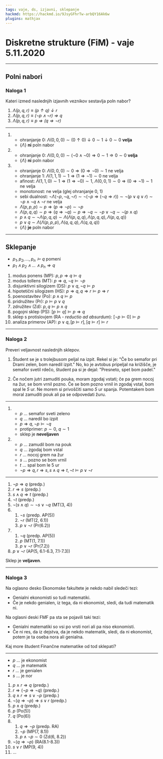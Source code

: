 ```yaml
---
tags: vaje, ds, izjavni, sklepanje
hackmd: https://hackmd.io/9JsyGFhrTw-arbQY16Ak6w
plugins: mathjax
---
```

# Diskretne strukture (FiM) - vaje 5.11.2020

---

## Polni nabori

### Naloga 1

Kateri izmed naslednjih izjavnih veznikov sestavlja poln nabor?

1. <i>$\Lambda(p,q,r) \equiv (p \uparrow q) \downarrow r$</i>
2. <i>$\Lambda(p,q,r) \equiv (\lnot p \land \lnot r) \Rightarrow q$</i>
3. <i>$\Lambda(p,q,r) \equiv p \Rightarrow (q \Rightarrow \lnot r)$</i>

----

1. * ohranjanje 0: $\Lambda(0, 0, 0) \sim (0 \uparrow 0) \downarrow 0 \sim 1 \downarrow 0 \sim 0$ **velja**
   * $\lbrace \Lambda \rbrace$ **ni** poln nabor

2. * ohranjanje 0: $\Lambda(0, 0, 0) \sim (\lnot 0 \land \lnot 0) \Rightarrow 0 \sim 1 \Rightarrow 0 \sim 0$ **velja**
   * $\lbrace \Lambda \rbrace$ **ni** poln nabor

3. * ohranjanje 0: $\Lambda(0, 0, 0) \sim 0 \Rightarrow (0 \Rightarrow \lnot 0) \sim 1$ ne velja
   * ohranjanje 1: $\Lambda(1, 1, 1) \sim 1 \Rightarrow (1 \Rightarrow \lnot 1) \sim 0$ ne velja
   * afinost: $\Lambda(1, 1, 0) \sim 1 \Rightarrow (1 \Rightarrow \lnot 0) \sim 1$, $\Lambda(0, 0, 1) \sim 0 \Rightarrow (0 \Rightarrow \lnot 1) \sim 1$ ne velja
   * monotonost: ne velja (glej ohranjanje 0, 1)
   * sebi dualnost: $\lnot \Lambda(\lnot p, \lnot q, \lnot r) \sim \lnot (\lnot p \Rightarrow (\lnot q \Rightarrow r)) \sim \lnot (p \lor q \lor r) \sim \lnot p \land \lnot q \land \lnot r$ ne velja
   * $\Lambda(p, p, p) \sim p \Rightarrow (p \Rightarrow \lnot p) \sim \lnot p$
   * $\Lambda(p, q, q) \sim p \Rightarrow (q \Rightarrow \lnot q) \sim p \Rightarrow \lnot q \sim \lnot p \lor \lnot q \sim \lnot (p \land q)$
   * $p \land q \sim \lnot \Lambda(p, q, q) \sim \Lambda(\Lambda(p, q, q), \Lambda(p, q, q), \Lambda(p, q, q))$
   * $p \lor q \sim \Lambda(\Lambda(p, p, p), \Lambda(q, q, q), \Lambda(q, q, q))$
   * $\lbrace \Lambda \rbrace$ **je** poln nabor

---

## Sklepanje

* <i>$p_1, p_2, \dots, p_n \models q$</i> pomeni
* <i>$p_1 \land p_2 \land \dots \land p_n \Rightarrow q$</i>

1. modus ponens (MP): $p, p \Rightarrow q \models q$
2. modus tollens (MT): $p \Rightarrow q, \lnot q \models \lnot p$
3. disjunktivni silogizem (DS): $p \lor q, \lnot q \models p$
4. hipotetični silogizem (HS): $p \Rightarrow q, q \Rightarrow r \models p \Rightarrow r$
5. poenostavitev (Po): $p \land q \models p$
6. pridružitev (Pr): $p \models p \lor q$
7. združitev (Zd): $p, q \models p \land q$
8. pogojni sklep (PS): $[p \models q] \models p \Rightarrow q$
9. sklep s protislovjem (RA - *reductio ad absurdum*): $[\lnot p \models 0] \models p$
10. analiza primerov (AP): $p \lor q, [p \models r], [q \models r] \models r$

---

### Naloga 2

Preveri veljavnost naslednjih sklepov.

1. Študent se je s trolejbusom peljal na izpit. Rekel si je: "Če bo semafor pri Drami zelen, bom naredil izpit." No, ko je avtobus pripeljal na  križišče, je semafor svetil rdečo, študent pa si je dejal: "Presneto, spet bom padel."

2. Če nočem jutri zamuditi pouka, moram zgodaj vstati; če pa grem nocoj na žur, se bom vrnil pozno. Če se bom pozno vrnil in zgodaj vstal, bom spal le <i>$5$</i> ur. Ne morem si privoščiti samo <i>$5$</i> ur spanja. Potemtakem bom moral zamuditi pouk ali pa se odpovedati žuru.

----

1. * $p$ ... semafor sveti zeleno
   * $q$ ... naredil bo izpit
   * $p \Rightarrow q, \lnot p \models \lnot q$
   * protiprimer: $p \sim 0$, $q \sim 1$
   * sklep je **neveljaven**

2. * $p$ ... zamudil bom na pouk
   * $q$ ... zgodaj bom vstal
   * $r$ ... nocoj grem na žur
   * $s$ ... pozno se bom vrnil
   * $t$ ... spal bom le 5 ur
   * $\lnot p \Rightarrow q, r \Rightarrow s, s \land q \Rightarrow t, \lnot t \models p \lor \lnot r$

----

1. $\lnot p \Rightarrow q$ (predp.)
2. $r \Rightarrow s$ (predp.)
3. $s \land q \Rightarrow t$ (predp.)
4. $\lnot t$ (predp.)
5. $\lnot (s \land q) \sim \lnot s \lor \lnot q$ (MT(3, 4))
6. 1. $\lnot s$ (predp. AP(5))
   2. $\lnot r$ (MT(2, 6.1))
   3. $p \lor \lnot r$ (Pr(6.2))
7. 1. $\lnot q$ (predp. AP(5))
   2. $p$ (MT(1, 7.1))
   3. $p \lor \lnot r$ (Pr(7.2))
8. $p \lor \lnot r$ (AP(5, 6.1-6.3, 7.1-7.3))

Sklep je **veljaven**.

---

### Naloga 3

Na oglasno desko Ekonomske fakultete je nekdo nabil sledeči tezi:

* Genialni ekonomisti so tudi matematiki.
* Če je nekdo genialen, iz tega, da ni ekonomist, sledi, da tudi matematik ni.

Na oglasni deski FMF pa sta se pojavili taki tezi:

* Genialni matematiki so vsi po vrsti nori ali pa niso ekonomisti.
* Če ni res, da iz dejstva, da je nekdo matematik, sledi, da ni ekonomist, potem je ta oseba nora ali genialna.

Kaj more študent Finančne matematike od tod sklepati?

----

* $p$ ... je ekonomist
* $q$ ... je matematik
* $r$ ... je genialen
* $s$ ... je nor

1. $p \land r \Rightarrow q$ (predp.)
2. $r \Rightarrow (\lnot p \Rightarrow \lnot q)$ (predp.)
3. $q \land r \Rightarrow s \lor \lnot p$ (predp.)
4. $\lnot (q \Rightarrow \lnot p) \Rightarrow s \lor r$ (predp.)
5. $p \land q$ (predp.)
6. $p$ (Po(5))
7. $q$ (Po(6))
8. 1. $q \Rightarrow \lnot p$ (predp. RA)
   2. $\lnot p$ (MP(7, 8.1))
   3. $p \land \lnot p \sim 0$ (Zd(6, 8.2))
9. $\lnot (q \Rightarrow \lnot p)$ (RA(8.1-8.3))
10. $s \lor r$ (MP(9, 4))
11. ...
